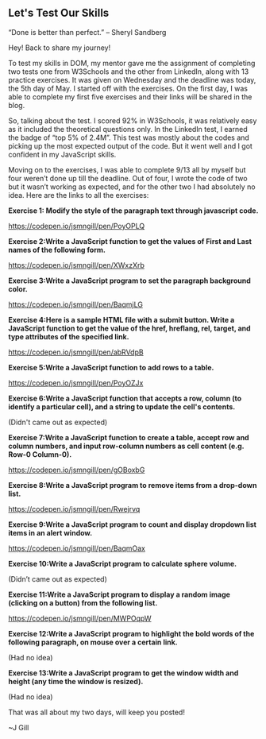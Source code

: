 ## Let's Test Our Skills

“Done is better than perfect.”
–  Sheryl Sandberg

Hey! Back to share my journey!

To test my skills in DOM, my mentor gave me the assignment of completing two tests one from W3Schools and the other from LinkedIn, along with 13 practice exercises. 
It was given on Wednesday and the deadline was today, the 5th day of May. I started off with the exercises. On the first day, I was able to complete my first five exercises and their links will be shared in the blog. 

So, talking about the test. I scored 92% in W3Schools, it was relatively easy as it included the theoretical questions only. In the LinkedIn test, I earned the badge of “top 5% of 2.4M”. This test was mostly about the codes and picking up the most expected output of the code. But it went well and I got confident in my JavaScript skills. 

Moving on to the exercises, I was able to complete 9/13 all by myself but four weren’t done up till the deadline. Out of four, I wrote the code of two but it wasn’t working as expected, and for the other two I had absolutely no idea. Here are the links to all the exercises:

**Exercise 1: Modify the style of the paragraph text through javascript code.**

https://codepen.io/jsmngill/pen/PoyOPLQ

**Exercise 2:Write a JavaScript function to get the values of First and Last names of the following form.**

https://codepen.io/jsmngill/pen/XWxzXrb

**Exercise 3:Write a JavaScript program to set the paragraph background color.**

https://codepen.io/jsmngill/pen/BaqmjLG

**Exercise 4:Here is a sample HTML file with a submit button. Write a JavaScript function to get the value of the href, hreflang, rel, target, and type attributes of the specified link.**

https://codepen.io/jsmngill/pen/abRVdpB

**Exercise 5:Write a JavaScript function to add rows to a table.**

https://codepen.io/jsmngill/pen/PoyOZJx

**Exercise 6:Write a JavaScript function that accepts a row, column (to identify a particular cell), and a string to update the cell's contents.**

(Didn't came out as expected)

**Exercise 7:Write a JavaScript function to create a table, accept row and column numbers, and input row-column numbers as cell content (e.g. Row-0 Column-0).**

https://codepen.io/jsmngill/pen/gOBoxbG

**Exercise 8:Write a JavaScript program to remove items from a drop-down list.**

https://codepen.io/jsmngill/pen/Rwejrvq

**Exercise 9:Write a JavaScript program to count and display dropdown list items in an alert window.**

https://codepen.io/jsmngill/pen/BaqmOax

**Exercise 10:Write a JavaScript program to calculate sphere volume.**

(Didn’t came out as expected)

**Exercise 11:Write a JavaScript program to display a random image (clicking on a button) from the following list.** 

https://codepen.io/jsmngill/pen/MWPOqpW

**Exercise 12:Write a JavaScript program to highlight the bold words of the following paragraph, on mouse over a certain link.**

(Had no idea)

**Exercise 13:Write a JavaScript program to get the window width and height (any time the window is resized).**

(Had no idea)

That was all about my two days, will keep you posted!

~J Gill
